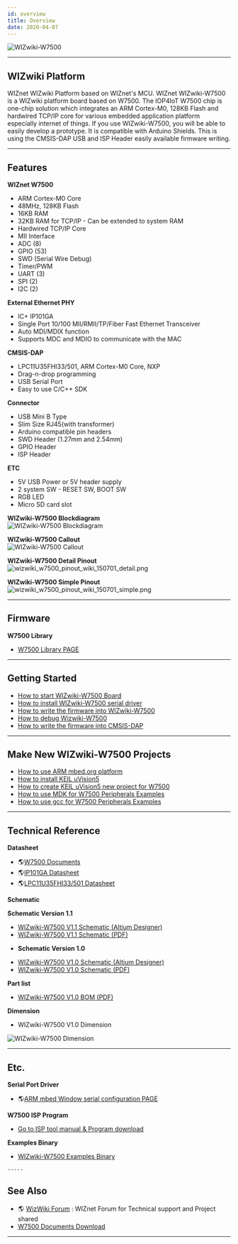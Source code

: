 ```yaml
---
id: overview
title: Overview
date: 2020-04-07
---
```


![WIZwiki-W7500](/img/products/w7500/overview/wizwiki-w7500_main.png)

-----

## WIZwiki Platform

WIZnet WIZwiki Platform based on WIZnet's MCU. WIZnet WIZwiki-W7500 is a
WIZwiki platform board based on W7500. The IOP4IoT W7500 chip is
one-chip solution which integrates an ARM Cortex-M0, 128KB Flash and
hardwired TCP/IP core for various embedded application platform
especially internet of things. If you use WIZwiki-W7500, you will be
able to easily develop a prototype. It is compatible with Arduino
Shields. This is using the CMSIS-DAP USB and ISP Header easily available
firmware writing.

-----

## Features

**WIZnet W7500**

   * ARM Cortex-M0 Core
   * 48MHz, 128KB Flash
   * 16KB RAM
   * 32KB RAM for TCP/IP - Can be extended to system RAM
   * Hardwired TCP/IP Core
   * MII Interface
   * ADC (8)
   * GPIO (53)
   * SWD (Serial Wire Debug)
   * Timer/PWM 
   * UART (3)
   * SPI (2)
   * I2C (2)

**External Ethernet PHY**

 * IC+ IP101GA
 * Single Port 10/100 MII/RMII/TP/Fiber Fast Ethernet Transceiver 
 * Auto MDI/MDIX function 
 * Supports MDC and MDIO to communicate with the MAC


**CMSIS-DAP**


 * LPC11U35FHI33/501, ARM Cortex-M0 Core, NXP
 * Drag-n-drop programming
 * USB Serial Port
 * Easy to use C/C++ SDK


**Connector**

   * USB Mini B Type
   * Slim Size RJ45(with transformer)
   * Arduino compatible pin headers
   * SWD Header (1.27mm and 2.54mm)
   * GPIO Header
   * ISP Header


**ETC**

   * 5V USB Power or 5V header supply
   * 2 system SW - RESET SW, BOOT SW
   * RGB LED
   * Micro SD card slot

**WIZwiki-W7500 Blockdiagram**  
![WIZwiki-W7500 Blockdiagram](/img/products/w7500/overview/wizwiki-w7500_blockdiagram_v1.1.png)  

**WIZwiki-W7500 Callout**  
![WIZwiki-W7500 Callout](/img/products/w7500/overview/wizwiki-w7500_callout.png)  

**WIZwiki-W7500 Detail Pinout**  
![wizwiki_w7500_pinout_wiki_150701_detail.png](/img/products/w7500/overview/wizwiki_w7500_pinout_wiki_150701_detail.png)  

**WIZwiki-W7500 Simple Pinout**  
![wizwiki_w7500_pinout_wiki_150701_simple.png](/img/products/w7500/overview/wizwiki_w7500_pinout_wiki_150701_simple.png)  

-----


## Firmware

**W7500 Library**

   * [W7500 Library PAGE ](../../iMCU/W7500/Libraries_&_Examples.md)

-----


## Getting Started

   * [How to start WIZwiki-W7500 Board](how_to_start_wizwiki_w7500_board)
   * [How to install WIZwiki-W7500 serial driver](how_to_install_wizwiki_7500_serial_driver)
   * [How to write the firmware into WIZwiki-W7500](how_to_write_firmware_into_wizwiki_w7500)
   * [How to debug Wizwiki-W7500](how_to_debug_wizwiki_w7500)
   * [How to write the firmware into CMSIS-DAP](how_to_write_firmware_into_cmsis_dap)

-----


## Make New WIZwiki-W7500 Projects

   * [How to use ARM mbed.org platform](../WIZwiki-W7500-Mbed-Starter-Kit/wizwiki_w7500_mbed_starter_kit)
   * [How to install KEIL uVision5](how_to_install_keil_uvision)
   * [How to create KEIL uVision5 new project for W7500](how_to_make_w7500_keil_project)
   * [How to use MDK for W7500 Peripherals Examples](how_to_use_mdk_for_w7500)
   * [How to use gcc for W7500 Peripherals Examples](how_to_use_makefile_with_windows7)

-----


## Technical Reference

**Datasheet**

   * 🌎[W7500 Documents](../../iMCU/W7500/Documents.md)
   * 🌎[IP101GA Datasheet](/img/products/w7500/overview/IP101G_DS_R01_20121224.pdf)
   * 🌎[LPC11U35FHI33/501 Datasheet](/img/products/w7500/overview/LPC11U3X.pdf)

**Schematic**

   **Schematic Version 1.1**



   * [WIZwiki-W7500 V1.1 Schematic (Altium Designer)]()
   * [WIZwiki-W7500 V1.1 Schematic (PDF)](/document_framework/mg/products/w7500/overview/wizwiki_w7500_v1.1.pdf)

  - **Schematic Version 1.0**



   * [WIZwiki-W7500 V1.0 Schematic (Altium Designer)]()
   * [WIZwiki-W7500 V1.0 Schematic (PDF)](/img/products/w7500/overview/wizwiki_w7500_sch_v1.0_150401.pdf)

**Part list**

   * [WIZwiki-W7500 V1.0 BOM (PDF)](/img/products/w7500/overview/wizwiki_w7500_bom_v1.0_150407.pdf)
   
**Dimension**

   * WIZwiki-W7500 V1.0 Dimension

![WIZwiki-W7500 Dimension](/img/products/w7500/overview/wizwiki-w7500_dimension.png)

-----


## Etc.

**Serial Port Driver**

   * 🌎[ARM mbed Window serial configuration PAGE](http://developer.mbed.org/handbook/Windows-serial-configuration)

**W7500 ISP Program**

   * [Go to ISP tool manual & Program download](how_to_use_isp_tool)

 **Examples Binary**

   
   * [WIZwiki-W7500 Examples Binary](WIZwiki_W7500_Examples_Binary.md)
   
    -----


## See Also

   * 🌎 [WizWiki Forum]() : WIZnet Forum for Technical support and Project shared
   * [W7500 Documents Download](../../iMCU/W7500/Documents.md)

-----
